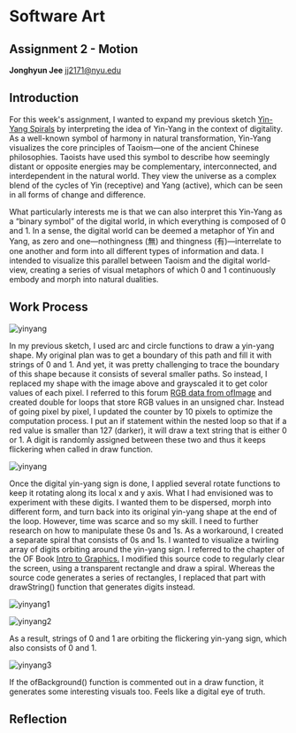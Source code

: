 # Software Art

## Assignment 2 - Motion

**Jonghyun Jee**
jj2171@nyu.edu

## Introduction

For this week's assignment, I wanted to expand my previous sketch [Yin-Yang Spirals](https://github.com/jonghyunjee/SoftwareArt/blob/main/Sketch_YinYangSpirals.md) by interpreting the idea of Yin-Yang in the context of digitality. As a well-known symbol of harmony in natural transformation, Yin-Yang visualizes the core principles of Taoism—one of the ancient Chinese philosophies. Taoists have used this symbol to describe how seemingly distant or opposite energies may be complementary, interconnected, and interdependent in the natural world. They view the universe as a complex blend of the cycles of Yin (receptive) and Yang (active), which can be seen in all forms of change and difference.

What particularly interests me is that we can also interpret this Yin-Yang as a “binary symbol” of the digital world, in which everything is composed of 0 and 1. In a sense, the digital world can be deemed a metaphor of Yin and Yang, as zero and one—nothingness (無) and thingness (有)—interrelate to one another and form into all different types of information and data. I intended to visualize this parallel between Taoism and the digital world-view, creating a series of visual metaphors of which 0 and 1 continuously embody and morph into natural dualities.

## Work Process

![yinyang](https://user-images.githubusercontent.com/50460806/115202667-962e0580-a131-11eb-8cae-44c59a7bb0f7.png)

In my previous sketch, I used arc and circle functions to draw a yin-yang shape. My original plan was to get a boundary of this path and fill it with strings of 0 and 1. And yet, it was pretty challenging to trace the boundary of this shape because it consists of several smaller paths. So instead, I replaced my shape with the image above and grayscaled it to get color values of each pixel. I referred to this forum [RGB data from ofImage](https://forum.openframeworks.cc/t/rbg-data-from-ofimage/1645) and created double for loops that store RGB values in an unsigned char. Instead of going pixel by pixel, I updated the counter by 10 pixels to optimize the computation process. I put an if statement within the nested loop so that if a red value is smaller than 127 (darker), it will draw a text string that is either 0 or 1. A digit is randomly assigned between these two and thus it keeps flickering when called in draw function. 

![yinyang](https://user-images.githubusercontent.com/50460806/115205106-2bca9480-a134-11eb-9845-4fa2b43160d4.gif)

Once the digital yin-yang sign is done, I applied several rotate functions to keep it rotating along its local x and y axis. What I had envisioned was to experiment with these digits. I wanted them to be dispersed, morph into different form, and turn back into its original yin-yang shape at the end of the loop. However, time was scarce and so my skill. I need to further research on how to manipulate these 0s and 1s. As a workaround, I created a separate spiral that consists of 0s and 1s. I wanted to visualize a twirling array of digits orbiting around the yin-yang sign. I referred to the chapter of the OF Book [Intro to Graphics.](http://openframeworks.kr/ofBook/chapters/intro_to_graphics.html) I modified this source code to regularly clear the screen, using a transparent rectangle and draw a spiral. Whereas the source code generates a series of rectangles, I replaced that part with drawString() function that generates digits instead. 

![yinyang1](https://vimeo.com/538567132)

![yinyang2](https://vimeo.com/538581919)

As a result, strings of 0 and 1 are orbiting the flickering yin-yang sign, which also consists of 0 and 1. 

![yinyang3](https://vimeo.com/538581919)

If the ofBackground() function is commented out in a draw function, it generates some interesting visuals too. Feels like a digital eye of truth. 

## Reflection



